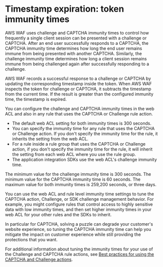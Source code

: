 # Timestamp expiration: token immunity times<a name="waf-tokens-immunity-times"></a>

AWS WAF uses challenge and CAPTCHA immunity times to control how frequently a single client session can be presented with a challenge or CAPTCHA\. After an end user successfully responds to a CAPTCHA, the CAPTCHA immunity time determines how long the end user remains immune from being presented with another CAPTCHA\. Similarly, the challenge immunity time determines how long a client session remains immune from being challenged again after successfully responding to a challenge\. 

AWS WAF records a successful response to a challenge or CAPTCHA by updating the corresponding timestamp inside the token\. When AWS WAF inspects the token for challenge or CAPTCHA, it subtracts the timestamp from the current time\. If the result is greater than the configured immunity time, the timestamp is expired\. 

You can configure the challenge and CAPTCHA immunity times in the web ACL and also in any rule that uses the CAPTCHA or Challenge rule action\. 
+ The default web ACL setting for both immunity times is 300 seconds\. 
+ You can specify the immunity time for any rule that uses the CAPTCHA or Challenge action\. If you don't specify the immunity time for the rule, it inherits the setting from the web ACL\. 
+ For a rule inside a rule group that uses the CAPTCHA or Challenge action, if you don't specify the immunity time for the rule, it will inherit the setting from each web ACL where you use the rule group\.
+ The application integration SDKs use the web ACL's challenge immunity time\. 

The minimum value for the challenge immunity time is 300 seconds\. The minimum value for the CAPTCHA immunity time is 60 seconds\. The maximum value for both immunity times is 259,200 seconds, or three days\. 

You can use the web ACL and rule level immunity time settings to tune the CAPTCHA action, Challenge, or SDK challenge management behavior\. For example, you might configure rules that control access to highly sensitive data with low immunity times, and then set higher immunity times in your web ACL for your other rules and the SDKs to inherit\. 

In particular for CAPTCHA, solving a puzzle can degrade your customer's website experience, so tuning the CAPTCHA immunity time can help you mitigate the impact on customer experience while still providing the protections that you want\. 

For additional information about tuning the immunity times for your use of the Challenge and CAPTCHA rule actions, see [Best practices for using the CAPTCHA and Challenge actions](waf-captcha-and-challenge-best-practices.md)\.